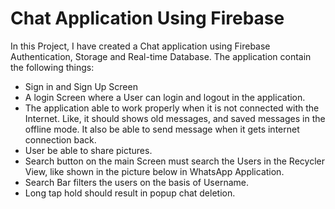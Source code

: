 # Chat Application Using Firebase

In this Project, I have created a Chat application using Firebase
Authentication, Storage and Real-time Database. The application contain the
following things: 
- Sign in and Sign Up Screen
- A login Screen where a User can login and logout in the application.
- The application able to work properly when it is not connected with
the Internet. Like, it should shows old messages, and saved messages in the
offline mode. It also be able to send message when it gets internet
connection back.
- User be able to share pictures.
- Search button on the main Screen must search the Users in the Recycler
View, like shown in the picture below in WhatsApp Application.
- Search Bar filters the users on the basis of Username.
- Long tap hold should result in popup chat deletion.
